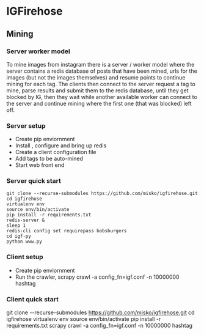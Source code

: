 # IGFirehose

## Mining

### Server worker model

To mine images from instagram there is a server / worker model where the server contains a redis database of posts that have been mined, urls for the images (but not the images themselves) and resume points to continue mining for each tag. The clients then connect to the server request a tag to mine, parse results and submit them to the redis database, until they get blocked by IG, then they wait while another available worker can connect to the server and continue mining where the first one (that was blocked) left off.

### Server setup

* Create pip enviornment
* Install , configure and bring up redis
* Create a client configuration file
* Add tags to be auto-mined
* Start web front end

### Server quick start
```
git clone --recurse-submodules https://github.com/misko/igfirehose.git
cd igfirehose
virtualenv env
source env/bin/activate
pip install -r requirements.txt
redis-server &
sleep 1
redis-cli config set requirepass bobsburgers
cd igf-py
python www.py
```


### Client setup

* Create pip enviornment
* Run the crawler, scrapy crawl -a config_fn=igf.conf -n 10000000 hashtag


### Client quick start
git clone --recurse-submodules https://github.com/misko/igfirehose.git
cd igfirehose
virtualenv env
source env/bin/activate
pip install -r requirements.txt
scrapy crawl -a config_fn=igf.conf -n 10000000 hashtag
